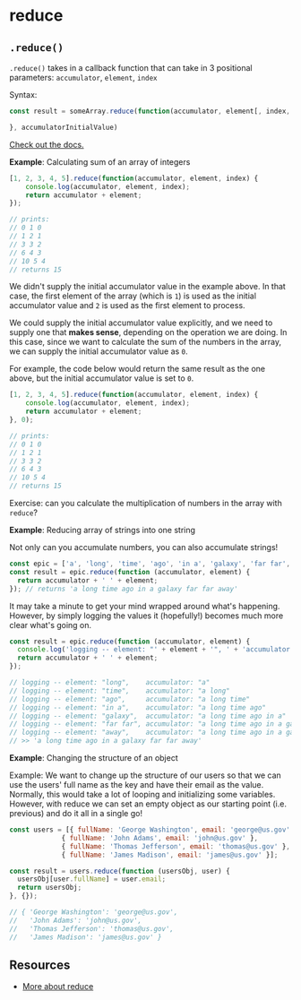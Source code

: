 # reduce

## `.reduce()`

`.reduce()` takes in a callback function that can take in 3 positional parameters: `accumulator`, `element`, `index`

Syntax:

```javascript
const result = someArray.reduce(function(accumulator, element[, index, array]) {

}, accumulatorInitialValue)
```

[Check out the docs.](https://developer.mozilla.org/en-US/docs/Web/JavaScript/Reference/Global_Objects/Array/reduce)

**Example**: Calculating sum of an array of integers

```javascript
[1, 2, 3, 4, 5].reduce(function(accumulator, element, index) {
    console.log(accumulator, element, index);
    return accumulator + element;
});

// prints:
// 0 1 0
// 1 2 1
// 3 3 2
// 6 4 3
// 10 5 4
// returns 15

```

We didn't supply the initial accumulator value in the example above. In that case, the first element of the array (which is `1`) is used as the initial accumulator value and `2` is used as the first element to process.

We could supply the initial accumulator value explicitly, and we need to supply one that **makes sense**, depending on the operation we are doing. In this case, since we want to calculate the sum of the numbers in the array, we can supply the initial accumulator value as `0`.

For example, the code below would return the same result as the one above, but the initial accumulator value is set to `0`.

```javascript
[1, 2, 3, 4, 5].reduce(function(accumulator, element, index) {
    console.log(accumulator, element, index);
    return accumulator + element;
}, 0);

// prints:
// 0 1 0
// 1 2 1
// 3 3 2
// 6 4 3
// 10 5 4
// returns 15
```

Exercise: can you calculate the multiplication of numbers in the array with `reduce`?

**Example**: Reducing array of strings into one string

Not only can you accumulate numbers, you can also accumulate strings!

```javascript
const epic = ['a', 'long', 'time', 'ago', 'in a', 'galaxy', 'far far', 'away'];
const result = epic.reduce(function (accumulator, element) {
  return accumulator + ' ' + element;
}); // returns 'a long time ago in a galaxy far far away'
```

It may take a minute to get your mind wrapped around what's happening. However, by simply logging the values it \(hopefully!\) becomes much more clear what's going on.

```javascript
const result = epic.reduce(function (accumulator, element) {
  console.log('logging -- element: "' + element + '", ' + 'accumulator: "' + accumulator + '"');
  return accumulator + ' ' + element;
});

// logging -- element: "long",    accumulator: "a"
// logging -- element: "time",    accumulator: "a long"
// logging -- element: "ago",     accumulator: "a long time"
// logging -- element: "in a",    accumulator: "a long time ago"
// logging -- element: "galaxy",  accumulator: "a long time ago in a"
// logging -- element: "far far", accumulator: "a long time ago in a galaxy"
// logging -- element: "away",    accumulator: "a long time ago in a galaxy far far"
// >> 'a long time ago in a galaxy far far away'
```

**Example**: Changing the structure of an object

Example: We want to change up the structure of our users so that we can use the users' full name as the key and have their email as the value. Normally, this would take a lot of looping and initializing some variables. However, with reduce we can set an empty object as our starting point \(i.e. previous\) and do it all in a single go!

```javascript
const users = [{ fullName: 'George Washington', email: 'george@us.gov' },
             { fullName: 'John Adams', email: 'john@us.gov' },
             { fullName: 'Thomas Jefferson', email: 'thomas@us.gov' },
             { fullName: 'James Madison', email: 'james@us.gov' }];

const result = users.reduce(function (usersObj, user) {
  usersObj[user.fullName] = user.email;
  return usersObj;
}, {});

// { 'George Washington': 'george@us.gov',
//   'John Adams': 'john@us.gov',
//   'Thomas Jefferson': 'thomas@us.gov',
//   'James Madison': 'james@us.gov' }
```

## Resources

* [More about reduce](http://adripofjavascript.com/blog/drips/boiling-down-arrays-with-array-reduce.html)

